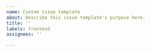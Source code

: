 ```yaml
---
name: Custom issue template
about: Describe this issue template's purpose here.
title: ''
labels: frontend
assignees: ''

---
```




